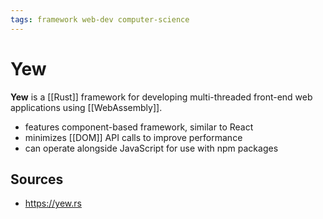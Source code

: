 ```yaml
---
tags: framework web-dev computer-science
---
```


# Yew

**Yew** is a [[Rust]] framework for developing multi-threaded front-end web applications using [[WebAssembly]].

- features component-based framework, similar to React
- minimizes [[DOM]] API calls to improve performance
- can operate alongside JavaScript for use with npm packages

## Sources

- <https://yew.rs>
